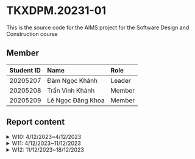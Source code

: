 # TKXDPM.20231-01

This is the source code for the AIMS project for the Software Design and Construction course

## Member 
| Student ID  | Name               | Role    |
|:------------|:-------------------|:--------|
| 20205207    | Đàm Ngọc Khánh     | Leader  |
| 20205208    | Trần Vinh Khánh    | Member  |
| 20205209    | Lê Ngọc Đăng Khoa  | Member  |

## Report content 

<details>
  <summary>W10: 4/12/2023~4/12/2023 </summary>
<br>
<details>
<summary>Đàm Ngọc Khánh</summary>
<br>

- Assigned tasks:
    - Bổ sung class Media
    - Cài đặt MediaDao để lấy data
    - Tạo file FXML và hiển thị các media lên home
    - Phân tích coupling liên quan đến task đã làm

- Implementation details:
    - Pull Request(s):[#6](https://github.com/TVKain/TKXDPM.VP.20231/pull/6) [#9](https://github.com/TVKain/TKXDPM.VP.20231/pull/9) [#10](https://github.com/TVKain/TKXDPM.VP.20231/pull/10)
    - Specific implementation details:
        - Cài đặt lớp Media
        - Cài đặt giao diện cho SqliteMediaDao
        - Cài đặt HomeViewHandler.java và MediaHomeViewHandler.java để có thể show giao diện

</details>

<details>
<summary>Trần Vinh Khánh</summary>
<br>

- Assigned tasks:
    - Set up the base for the project
    - Implement cart class
    - Analyzes coupling for the cart class 
    - Implement admin login features

- Implementation details:
    - Pull Request(s): [#8](https://github.com/TVKain/TKXDPM.VP.20231/pull/8) [#7](https://github.com/TVKain/TKXDPM.VP.20231/pull/7) [#5](https://github.com/TVKain/TKXDPM.VP.20231/pull/5) [#1](https://github.com/TVKain/TKXDPM.VP.20231/pull/1) [#2](https://github.com/TVKain/TKXDPM.VP.20231/pull/2) [#4](https://github.com/TVKain/TKXDPM.VP.20231/pull/4)
    - Specific implementation details:
        - Structure folder for the project
        - Implement the utility classes: Screen and Popup 
        - Implement the Dao interface 
        - Implement the Database connector 
        - Implement cart class 

</details>

<details>
<summary>Lê Ngọc Đăng Khoa</summary>
<br>

- Assigned tasks:
    - Implement search by title

- Implementation details:
    - Pull Request(s): [23](https://github.com/TVKain/TKXDPM.VP.20231/pull/23)
    - Specific implementation details:
        - Implement search by title

</details>

</details>


<details>
  <summary>W11: 4/12/2023~11/12/2023 </summary>
<br>
<details>
<summary>Đàm Ngọc Khánh</summary>
<br>

- Assigned tasks:
    - Sửa đổi lớp Media
    - Cài đặt thực thi khi click nút đặt hàng và add to cart
    - Phân tích cohesion dao

- Implementation details:
    - Pull Request(s):[#26](https://github.com/TVKain/TKXDPM.VP.20231/pull/26) [#28](https://github.com/TVKain/TKXDPM.VP.20231/pull/28) [#18](https://github.com/TVKain/TKXDPM.VP.20231/pull/18) [#19](https://github.com/TVKain/TKXDPM.VP.20231/pull/19) [#20](https://github.com/TVKain/TKXDPM.VP.20231/pull/20) [#21](https://github.com/TVKain/TKXDPM.VP.20231/pull/21)
    - Specific implementation details:
        - Sửa đổi kiểu dữ liệu Media và các lớp liên quan
        - Cài đặt chức năng đặt hàng và thêm màn hình giỏ hàng
        - Tạo file FXML và hiển thị các media lên màn hình giỏ hàng

</details>

<details>
<summary>Trần Vinh Khánh</summary>
<br>

- Assigned tasks:
    - Fix the cart class 
    - Analyze cohesion for Cart.java Application.java 
    - Implement Login Screen for the application
- Implementation details:
    - Pull Request(s): [#24](https://github.com/TVKain/TKXDPM.VP.20231/pull/24) [#22](https://github.com/TVKain/TKXDPM.VP.20231/pull/22) [#14](https://github.com/TVKain/TKXDPM.VP.20231/pull/14) [#15](https://github.com/TVKain/TKXDPM.VP.20231/pull/15) [#16](https://github.com/TVKain/TKXDPM.VP.20231/pull/16) [#17](https://github.com/TVKain/TKXDPM.VP.20231/pull/17)
    - Specific implementation details:
        - Fix some methods in the cart class 
        - Analyze cohesion 
        - Implement the fxml file for the login screen along with the corresponding view handler

</details>

<details>
<summary>Lê Ngọc Đăng Khoa</summary>
<br>

- Assigned tasks:
    - Implement search by title

- Implementation details:
    - Pull Request(s): [23](https://github.com/TVKain/TKXDPM.VP.20231/pull/23)
    - Specific implementation details:
        - Implement search by title

</details>

</details>


<details>
  <summary>W12: 11/12/2023~18/12/2023 </summary>
<br>
<details>
<summary>Đàm Ngọc Khánh</summary>
<br>

- Assigned tasks:
    - Sửa đổi liên quan đến số lượng và giới hạn số lượng media ở HomeView, CartView,..
    - Phân tích SOLID DAO và SqliteDatabase

- Implementation details:
    - Pull Request(s):[#31](https://github.com/TVKain/TKXDPM.VP.20231/pull/31) [#36](https://github.com/TVKain/TKXDPM.VP.20231/pull/36)
    - Specific implementation details:
        - Sửa đổi spinner để người dùng có thể sửa số lượng ngay cả trong màn hình giỏ hàng
        - Phân tích SOLID
</details>

<details>
<summary>Trần Vinh Khánh</summary>
<br>

- Assigned tasks:
    - Implement Delivery Info screen and part of Place Order Controller
    - SOLID Analysis for Cart class and AdminLoginController
- Implementation details:
    - Pull Request(s): [34](https://github.com/TVKain/TKXDPM.VP.20231-04/pull/34) [33](https://github.com/TVKain/TKXDPM.VP.20231-04/pull/33) [32](https://github.com/TVKain/TKXDPM.VP.20231-04/pull/32)
    - Specific implementation details:
        - Add FXML file, DeliveryInfoViewHandler, PlaceOrderController, Factory class for DeliveryInfo and RushDeliveryInfo 
        - Add Delivery Info Validator factory class 
        - SOLID Analysis 

</details>

<details>
<summary>Lê Ngọc Đăng Khoa</summary>
<br>

- Assigned tasks:
    - Implement search by title
    - SOLID Analysis for HomeViewHandler, CartViewHandler, CartMediaViewHandler and MediaHomeViewHandler

- Implementation details:
    - Pull Request(s): [38](https://github.com/TVKain/TKXDPM.VP.20231/pull/38)
    - Specific implementation details:
        - Implement search by title

</details>

</details>
